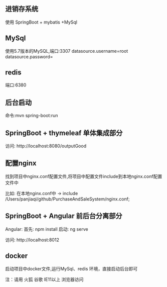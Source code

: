 ## 进销存系统

使用 SpringBoot + mybatis +MySql

## MySql

使用5.7版本的MySQL,端口:3307
datasource.username=root
datasource.password=

## redis

端口:6380 

## 后台启动

命令:mvn spring-boot:run

## SpringBoot + thymeleaf 单体集成部分

访问: http://localhost:8080/outputGood

## 配置nginx

找到项目中nginx.conf配置文件,将项目中配置文件include到本地nginx.conf配置文件中

比如: 在本地nginx.conf中 -> include /Users/panjiaqi/github/PurchaseAndSaleSystem/nginx.conf;

## SpringBoot + Angular 前后台分离部分

Angular:
		首先: npm install
		启动: ng serve

访问: http://localhost:8012

## docker

启动项目中docker文件,运行MySql、redis 环境，直接启动后台即可


注：请用 火狐 谷歌 IE11以上 浏览器访问





